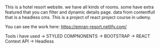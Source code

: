 This is a hotel resort website. we have all kinds of rooms. some have extra featured that you can filter and dynamic details page. data from contentfull that is a headless cms. This is a project of react project course in udemy. 

You can see the work here: https://emran-resort.netlify.com/

Tools i have used 
-> STYLED COMPNONENTS
-> BOOTSTRAP
-> REACT Context API
-> Headless 
